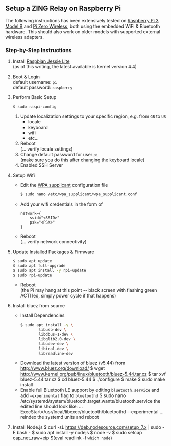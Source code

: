 ## Setup a **ZING** Relay on Raspberry Pi

The following instructions has been extensively tested on [Raspberry Pi 3 Model B](https://www.raspberrypi.org/products/raspberry-pi-3-model-b/) and [Pi Zero Wireless](https://www.raspberrypi.org/products/pi-zero-wireless/), both using the embedded WiFi & Bluetooth hardware. This should also work on older models with supported external wireless adapters.

### Step-by-Step Instructions

1. Install [Raspbian Jessie Lite](https://www.raspberrypi.org/downloads/raspbian/)   
(as of this writing, the latest available is kernel version 4.4)

1. Boot & Login   
default username: `pi`  
default password: `raspberry`

1. Perform Basic Setup
	```bash
	$ sudo raspi-config
	```
	1. Update localization settings to your specific region, e.g. from `GB` to `US`
		- locale
		- keyboard
		- wifi
		- etc...
	1. Reboot  
	   (... verify locale settings)
	1. Change default password for user `pi`  
	   (make sure you do this after changing the keyboard locale)
	1. Enabled SSH Server

1. Setup Wifi  
	- Edit the [WPA supplicant](http://w1.fi/wpa_supplicant/) configuration file
		```bash
		$ sudo nano /etc/wpa_supplicant/wpa_supplicant.conf
		```
	- Add your wifi credentials in the form of
		```
		network={
			ssid="<SSID>"
			psk="<PSK>"
		}
		```
	- Reboot  
	  (... verify network connectivity)

1. Update Installed Packages & Firmware
	```bash
	$ sudo apt update
	$ sudo apt full-upgrade
	$ sudo apt install -y rpi-update
	$ sudo rpi-update
	```
	
	- Reboot  
	(the Pi may hang at this point -- black screen with flashing green ACTI led, simply power cycle if that happens)

1. Install bluez from source
	- Install Dependencies  
		```bash
		$ sudo apt install -y \
			    libusb-dev \
			    libdbus-1-dev \
			    libglib2.0-dev \
			    libudev-dev \
			    libical-dev \
			    libreadline-dev
		```
	- Download the latest version of bluez (v5.44) from http://www.bluez.org/download/
			$ wget http://www.kernel.org/pub/linux/bluetooth/bluez-5.44.tar.xz
			$ tar xvf bluez-5.44.tar.xz
			$ cd bluez-5.44
			$ ./configure
			$ make
			$ sudo make install
	- Enable full Bluetooth LE support by
	editing `bluetooth.service` and add `–experimental` flag to `bluetoothd`
			$ sudo nano \
	    	/etc/systemd/system/bluetooth.target.wants/bluetooth.service
	the edited line should look like:
			...
			ExecStart=/usr/local/libexec/bluetooth/bluetoothd --experimental
			...
reindex the systemd units and reboot


1. Install Node.js
		$ curl -sL https://deb.nodesource.com/setup_7.x | sudo -E bash -
		$ sudo apt install -y nodejs
		$ node -v
		$ sudo setcap cap_net_raw+eip $(eval readlink -f `which node`)
